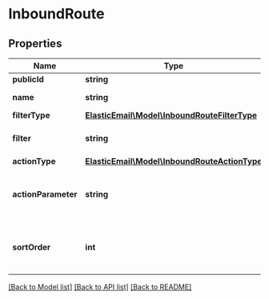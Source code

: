 # InboundRoute

## Properties
Name | Type | Description | Notes
------------ | ------------- | ------------- | -------------
**publicId** | **string** |  | [optional] 
**name** | **string** | Name of this route | [optional] 
**filterType** | [**ElasticEmail\Model\InboundRouteFilterType**](InboundRouteFilterType.md) |  | [optional] 
**filter** | **string** | Filter of the inbound data | [optional] 
**actionType** | [**ElasticEmail\Model\InboundRouteActionType**](InboundRouteActionType.md) |  | [optional] 
**actionParameter** | **string** | URL address or Email to notify about the inbound | [optional] 
**sortOrder** | **int** | Place of this route in your routes queue&#39;s order | [optional] 

[[Back to Model list]](../README.md#documentation-for-models) [[Back to API list]](../README.md#documentation-for-api-endpoints) [[Back to README]](../README.md)


